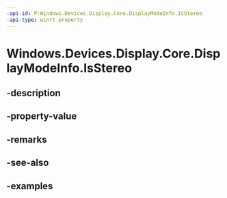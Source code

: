 ```yaml
---
-api-id: P:Windows.Devices.Display.Core.DisplayModeInfo.IsStereo
-api-type: winrt property
---
```


<!-- Property syntax.
public bool IsStereo { get; }
-->

# Windows.Devices.Display.Core.DisplayModeInfo.IsStereo

## -description

## -property-value

## -remarks

## -see-also

## -examples

